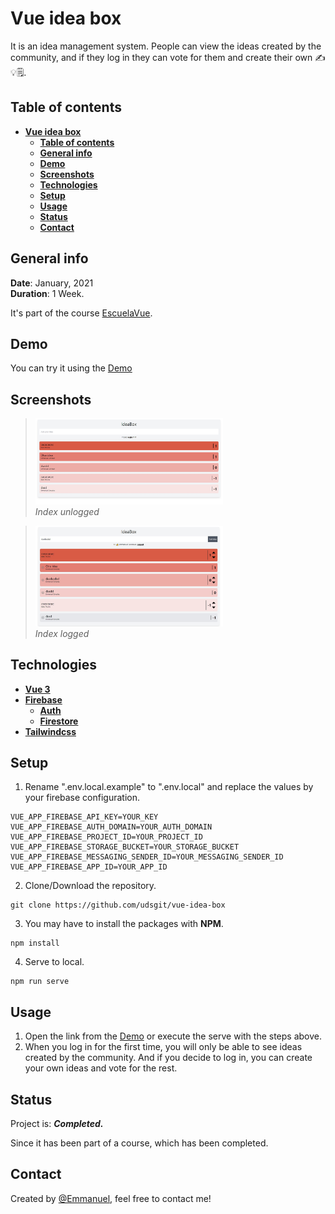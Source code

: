 # **Vue idea box**

It is an idea management system. People can view the ideas created by the community, and if they log in they can vote for them and create their own ✍💡🗒.

## **Table of contents**

- [**Vue idea box**](#vue-idea-box)
    - [**Table of contents**](#table-of-contents)
    - [**General info**](#general-info)
    - [**Demo**](#demo)
    - [**Screenshots**](#screenshots)
    - [**Technologies**](#technologies)
    - [**Setup**](#setup)
    - [**Usage**](#usage)
    - [**Status**](#status)
    - [**Contact**](#contact)

## **General info**

**Date**: January, 2021  
**Duration**: 1 Week.

It's part of the course [EscuelaVue](https://escuelavue.es/).

## **Demo**

You can try it using the [Demo](https://vue-idea-box.netlify.app/)

## **Screenshots**

> <img src="images_repo/unlogged.jpg" width="300"/><br><i>Index unlogged</i>

> <img src="images_repo/logged.jpg" width="300"/><br><i>Index logged</i>

## **Technologies**

- [**Vue 3**](https://v3.vuejs.org/)
- [**Firebase**](https://firebase.google.com/)
  - [**Auth**](https://firebase.google.com/docs/auth)
  - [**Firestore**](https://firebase.google.com/docs/firestore)
- [**Tailwindcss**](https://tailwindcss.com/)

## **Setup**

1. Rename ".env.local.example" to ".env.local" and replace the values by your firebase configuration.

```
VUE_APP_FIREBASE_API_KEY=YOUR_KEY
VUE_APP_FIREBASE_AUTH_DOMAIN=YOUR_AUTH_DOMAIN
VUE_APP_FIREBASE_PROJECT_ID=YOUR_PROJECT_ID
VUE_APP_FIREBASE_STORAGE_BUCKET=YOUR_STORAGE_BUCKET
VUE_APP_FIREBASE_MESSAGING_SENDER_ID=YOUR_MESSAGING_SENDER_ID
VUE_APP_FIREBASE_APP_ID=YOUR_APP_ID
```

2. Clone/Download the repository.

```console
git clone https://github.com/udsgit/vue-idea-box
```

3. You may have to install the packages with **NPM**.

```console
npm install
```

4. Serve to local.

```console
npm run serve
```

## **Usage**

1. Open the link from the [Demo](https://vue-idea-box.netlify.app/) or execute the serve with the steps above.
2. When you log in for the first time, you will only be able to see ideas created by the community. And if you decide to log in, you can create your own ideas and vote for the rest.

## **Status**

Project is: **_Completed._**

Since it has been part of a course, which has been completed.

## **Contact**

Created by [@Emmanuel](https://www.linkedin.com/in/emagleza/), feel free to contact me!

